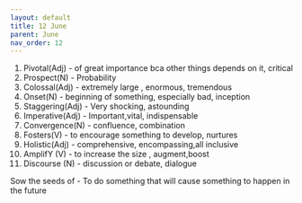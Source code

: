 ```yaml
---
layout: default
title: 12 June
parent: June
nav_order: 12
---
```

1. Pivotal(Adj) - of great importance bca other things depends on it, critical
2. Prospect(N) - Probability
3. Colossal(Adj) - extremely large , enormous, tremendous
4. Onset(N) - beginning of something, especially bad, inception
5. Staggering(Adj) - Very shocking, astounding
6. Imperative(Adj) - Important,vital, indispensable 
7. Convergence(N) - confluence, combination 
8. Fosters(V) - to encourage something to develop, nurtures
9. Holistic(Adj) - comprehensive, encompassing,all inclusive
10. AmplifY (V) - to increase the size , augment,boost
11. Discourse (N) - discussion or debate, dialogue


Sow the seeds of - To do something that will cause something to happen in the future





